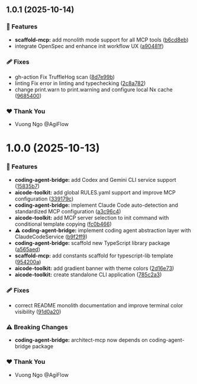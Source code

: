 ## 1.0.1 (2025-10-14)

### 🚀 Features

- **scaffold-mcp:** add monolith mode support for all MCP tools ([b6cd8eb](https://github.com/AgiFlow/aicode-toolkit/commit/b6cd8eb))
- integrate OpenSpec and enhance init workflow UX ([a90481f](https://github.com/AgiFlow/aicode-toolkit/commit/a90481f))

### 🩹 Fixes

- gh-action Fix TruffleHog scan ([8d7e99b](https://github.com/AgiFlow/aicode-toolkit/commit/8d7e99b))
- linting Fix error in linting and typechecking ([2c8a782](https://github.com/AgiFlow/aicode-toolkit/commit/2c8a782))
- change print.warn to print.warning and configure local Nx cache ([9685400](https://github.com/AgiFlow/aicode-toolkit/commit/9685400))

### ❤️ Thank You

- Vuong Ngo @AgiFlow

# 1.0.0 (2025-10-13)

### 🚀 Features

- **coding-agent-bridge:** add Codex and Gemini CLI service support ([15835b7](https://github.com/AgiFlow/aicode-toolkit/commit/15835b7))
- **aicode-toolkit:** add global RULES.yaml support and improve MCP configuration ([339179c](https://github.com/AgiFlow/aicode-toolkit/commit/339179c))
- **coding-agent-bridge:** implement Claude Code auto-detection and standardized MCP configuration ([a3c96c4](https://github.com/AgiFlow/aicode-toolkit/commit/a3c96c4))
- **aicode-toolkit:** add MCP server selection to init command with conditional template copying ([fc0b466](https://github.com/AgiFlow/aicode-toolkit/commit/fc0b466))
- ⚠️  **coding-agent-bridge:** implement coding agent abstraction layer with ClaudeCodeService ([b9f2ff9](https://github.com/AgiFlow/aicode-toolkit/commit/b9f2ff9))
- **coding-agent-bridge:** scaffold new TypeScript library package ([a565aed](https://github.com/AgiFlow/aicode-toolkit/commit/a565aed))
- **scaffold-mcp:** add constants scaffold for typescript-lib template ([954200a](https://github.com/AgiFlow/aicode-toolkit/commit/954200a))
- **aicode-toolkit:** add gradient banner with theme colors ([2d16e73](https://github.com/AgiFlow/aicode-toolkit/commit/2d16e73))
- **aicode-toolkit:** create standalone CLI application ([785c2a3](https://github.com/AgiFlow/aicode-toolkit/commit/785c2a3))

### 🩹 Fixes

- correct README monolith documentation and improve terminal color visibility ([91d0a20](https://github.com/AgiFlow/aicode-toolkit/commit/91d0a20))

### ⚠️  Breaking Changes

- **coding-agent-bridge:** architect-mcp now depends on coding-agent-bridge package

### ❤️ Thank You

- Vuong Ngo @AgiFlow